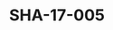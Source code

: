 ---
pid: SHA-17-005
title: SHA-17-005
language: ar
original_label: 
rights: شرحبيل احمد
location_of_original: شرحبيل احمد
photographer_or_studio: استوديو جاك الكويت
scanned_from: photograph 13 by 17.9
_date: '1964'
location: الكويت
description: مرغني المأمون واحمد حسن حمعه تسجيل في الاذاعة الكويتية
additional_notes: 
permission_display: 'yes'
on_server: 'yes'
on_website: 'yes'
permalink: /photopages/ar/SHA-17-005.html
layout: photo-page
---